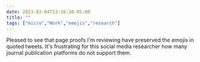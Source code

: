 ---date: 2023-02-04T13:16:10-05:00title: ""tags: ["micro","Work","emojis","research"]---Pleased to see that page proofs I'm reviewing have preserved the emojis in quoted tweets. It's frustrating for this social media researcher how many journal publication platforms do not support them.